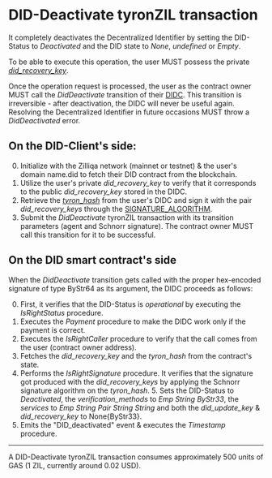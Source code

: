 # DID-Deactivate tyronZIL transaction

It completely deactivates the Decentralized Identifier by setting the DID-Status to *Deactivated* and the DID state to *None*, *undefined* or *Empty*.

To be able to execute this operation, the user MUST possess the private [*did_recovery_key*](../protocol-parameters.md#did-keys).

Once the operation request is processed, the user as the contract owner MUST call the *DidDeactivate* transition of their [DIDC](../smart-contracts/didc.md). This transition is irreversible - after deactivation, the DIDC will never be useful again. Resolving the Decentralized Identifier in future occasions MUST throw a *DidDeactivated* error.

## On the DID-Client's side:

0. Initialize with the Zilliqa network (mainnet or testnet) & the user's domain name.did to fetch their DID contract from the blockchain.
1. Utilize the user's private *did_recovery_key* to verify that it corresponds to the public *did_recovery_key* stored in the DIDC.
3. Retrieve the [*tyron_hash*](../protocol-parameters.md#tyron-hash) from the user's DIDC and sign it with the pair *did_recovery_keys* through the [SIGNATURE_ALGORITHM](../protocol-parameters.md#signature-algorithm).
5. Submit the *DidDeactivate* tyronZIL transaction with its transition parameters (agent and Schnorr signature). The contract owner MUST call this transition for it to be successful.

## On the DID smart contract's side

When the *DidDeactivate* transition gets called with the proper hex-encoded signature of type ByStr64 as its argument, the DIDC proceeds as follows:

0. First, it verifies that the DID-Status is *operational* by executing the *IsRightStatus* procedure.
1. Executes the  *Payment* procedure to make the DIDC work only if the payment is correct.
2. Executes the *IsRightCaller* procedure to verify that the call comes from the user (contract owner address).
3. Fetches the *did_recovery_key* and the *tyron_hash* from the contract's state.
4. Performs the *IsRightSignature* procedure. It verifies that the signature got produced with the *did_recovery_keys* by applying the Schnorr signature algorithm on the *tyron_hash*. 5. Sets the DID-Status to *Deactivated*, the *verification_methods* to *Emp String ByStr33*, the *services* to *Emp String Pair String String* and both the *did_update_key* & *did_recovery_key* to None{ByStr33}.
6. Emits the "DID_deactivated" event & executes the *Timestamp* procedure.

---

A DID-Deactivate  tyronZIL transaction consumes approximately 500 units of GAS (1 ZIL, currently around 0.02 USD).
